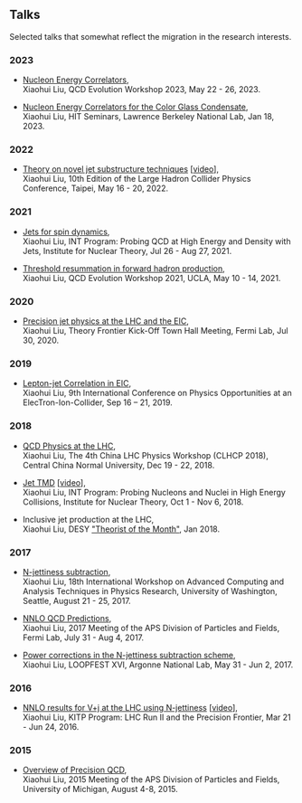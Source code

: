 ## Talks

Selected talks that somewhat reflect the migration in the research interests.

### 2023 
- [Nucleon Energy Correlators](https://indico.cern.ch/event/1239374/contributions/5317052/attachments/2650587/4592730/eec-qcd-evolution.pdf),\
  Xiaohui Liu, QCD Evolution Workshop 2023, May 22 - 26, 2023. 
  
- [Nucleon Energy Correlators for the Color Glass Condensate](https://drive.google.com/file/d/1f5IxEkk2yoX7QbDETMmTpFgD_9E75vYR/view?usp=share_link),\
  Xiaohui Liu, HIT Seminars, Lawrence Berkeley National Lab, Jan 18, 2023. 

### 2022 

- [Theory on novel jet substructure techniques](https://indico.cern.ch/event/1109611/contributions/4773201/attachments/2444893/4191496/lhcp2022.pdf) [[video](https://cds.cern.ch/record/2811519)],\
  Xiaohui Liu, 10th Edition of the Large Hadron Collider Physics Conference, Taipei, May 16 - 20, 2022.

### 2021 

- [Jets for spin dynamics](https://www.google.com/url?q=https://archive.int.washington.edu/talks/WorkShops/int_21_2b/People/Liu_X/Liu.pdf&sa=D&source=editors&ust=1693150692831553&usg=AOvVaw1VPyHK3AqgNOoT0aPdbqzG),\
  Xiaohui Liu, INT Program: Probing QCD at High Energy and Density with Jets, Institute for Nuclear Theory, Jul 26 - Aug 27, 2021.

- [Threshold resummation in forward hadron production](https://indico.bnl.gov/event/6803/contributions/49179/attachments/34417/55829/QCD-EVOLUTION.pdf),\
  Xiaohui Liu, QCD Evolution Workshop 2021, UCLA, May 10 - 14, 2021. 

### 2020 
- [Precision jet physics at the LHC and the EIC](https://indico.fnal.gov/event/44512/contributions/192853/attachments/132171/162278/snowmass2020.pdf),\
  Xiaohui Liu, Theory Frontier Kick-Off Town Hall Meeting, Fermi Lab, Jul 30, 2020. 

### 2019  
- [Lepton-jet Correlation in EIC](https://conferences.lbl.gov/event/196/contributions/1173/attachments/2048/57/go),\
  Xiaohui Liu, 9th International Conference on Physics Opportunities at an ElecTron-Ion-Collider, Sep 16 – 21, 2019. 

### 2018 
- [QCD Physics at the LHC](https://indico.ihep.ac.cn/event/8414/contributions/101575/attachments/54281/62482/CLHCP2018-QCD-2.pdf),\
  Xiaohui Liu, The 4th China LHC Physics Workshop (CLHCP 2018), Central China Normal University, Dec 19 - 22, 2018.
  
- [Jet TMD](http://archive.int.washington.edu/talks/WorkShops/int_18_3/People/Liu_X/Liu.pdf) [[video](https://youtu.be/ThbrWkvFjWU)],\
  Xiaohui Liu, INT Program: Probing Nucleons and Nuclei in High Energy Collisions, Institute for Nuclear Theory, Oct 1 - Nov 6, 2018.

- Inclusive jet production at the LHC,\
  Xiaohui Liu, DESY ["Theorist of the Month"](https://www.terascale.de/research_topics/rt1_physics_analysis/analysis_centre/theorist_of_the_month/), Jan 2018. 

### 2017 
- [N-jettiness subtraction](https://indico.cern.ch/event/567550/contributions/2625751/attachments/1510157/2354989/ACAT2017-xhliu.pdf),\
  Xiaohui Liu, 18th International Workshop on Advanced Computing and Analysis Techniques in Physics Research, University of Washington, Seattle, August 21 - 25, 2017. 

   
- [NNLO QCD Predictions](https://indico.fnal.gov/event/11999/contributions/11441/attachments/7400/9502/dpf2017.pdf),\
  Xiaohui Liu, 2017 Meeting of the APS Division of Particles and Fields, Fermi Lab, July 31 - Aug 4, 2017.

- [Power corrections in the N-jettiness subtraction scheme](https://indico.fnal.gov/event/24510/contributions/117770/attachments/76432/91604/talk-loopfest.pdf),\
  Xiaohui Liu, LOOPFEST XVI, Argonne National Lab, May 31 - Jun 2, 2017. 

### 2016
- [NNLO results for V+j at the LHC using N-jettiness](https://www.on.kitp.ucsb.edu/online/lhc16/liu/pdf/Liu_LHC16_KITP.pdf) [[video](http://s3-us-west-2.amazonaws.com/kitpcloud/lhc16/Liu_LHC16_KITP.mp4)],\
  Xiaohui Liu, KITP Program: LHC Run II and the Precision Frontier, Mar 21 - Jun 24, 2016. 

### 2015
- [Overview of Precision QCD](https://indico.cern.ch/event/361123/contributions/856495/attachments/1135957/1625441/dpftalk-xhliu-1.pdf),\
  Xiaohui Liu, 2015 Meeting of the APS Division of Particles and Fields, University of Michigan, August 4-8, 2015. 
